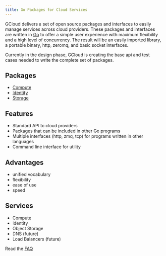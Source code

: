 ```yaml
---
title: Go Packages for Cloud Services
---
```

GCloud delivers a set of open source packages and interfaces to easily manage services
across cloud providers. These packages and interfaces are written in [Go](golang.org) to
offer a simple user experience with maximum flexibility and a high level of concurrency. The
result will be an easily imported library, a portable binary, http, zeromq, and basic socket interfaces.

Currently in the design phase, GCloud is creating the base api and test cases needed to write
the complete set of packages.

Packages
----
- [Compute](docs/compute.html)
- [Identity](docs/identity.html)
- [Storage](docs/storage.html)


Features
--------
 - Standard API to cloud providers
 - Packages that can be included in other Go programs
 - Multiple interfaces (http, zmq, tcp) for programs written in other languages
 - Command line interface for utility


Advantages
----------
 - unified vocabulary
 - flexibility
 - ease of use
 - speed


Services
--------
- Compute
- Identity
- Object Storage
- DNS (future)
- Load Balancers (future)


Read the [FAQ](faq.html)

